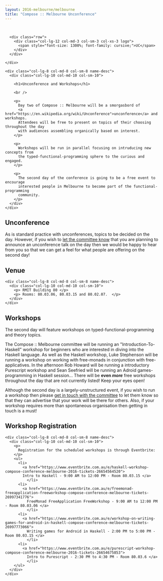 ```yaml
---
layout: 2016-melbourne/melbourne
title: "Compose :: Melbourne Unconference"
---
```


<!--

Unconference Content:

* What is it?
* What do you need to do?
* Why isn't it ready yet?

-->


<div class="sep talk melbourne" data-stellar-background-ratio="0.5" style="background-position: 50% -91.5px;"></div>

<br />
<div class="container">
  <div class="row">
    <div class="col-lg-4 col-md-4 col-sm-4 name">

      <div class="row">
        <div class="col-lg-12 col-md-3 col-sm-3 col-xs-3 logo">
          <span style="font-size: 1300%; font-family: cursive;">UC</span>
        </div>
      </div>

    </div>

    <div class="col-lg-8 col-md-8 col-sm-8 name-desc">
      <div class="col-lg-10 col-md-10 col-sm-10">

        <h1>Unconference and Workshops</h1>

        <br />

        <p>
          Day two of Compose :: Melbourne will be a smorgasbord of
          <a href="https://en.wikipedia.org/wiki/Unconference">unconference</a> and workshops.
          Attendees will be free to present on topics of their choosing throughout the day
          with audiences assembling organically based on interest.
        </p>

        <p>
          Workshops will be run in parallel focusing on intruducing new concepts from
          the typed-functional-programming sphere to the curious and engaged.
        </p>

        <p>
          The second day of the conference is going to be a free event to encourage
          interested people in Melbourne to become part of the functional-programming
          community.
        </p>
      </div>
    </div>
  </div>
</div>

<div class="container cfpsection" id="knowmore">
  <div class="row">
    <div class="col-lg-4 col-md-4 col-sm-4 name">
      <h2>Unconference</h2>
    </div>
    <div class="col-lg-8 col-md-8 col-sm-8 name-desc">
      <div class="col-lg-10 col-md-10 col-sm-10">
        <p>
          As is standard practice with unconferences, topics to be decided on the day.
          However, if you wish to <a href="mailto:composemel-admin@googlegroups.com">let the committee know</a>
          that you are planning to announce an unconference talk on the day
          then we would be happy to hear from you so that we can get a feel for
          what people are offering on the second day!
        </p>
      </div>
    </div>
  </div>
</div>

<div class="container cfpsection" id="knowmore">
  <div class="row">
    <div class="col-lg-4 col-md-4 col-sm-4 name">
      <h2>Venue </h2>
    </div>

    <div class="col-lg-8 col-md-8 col-sm-8 name-desc">
      <div class="col-lg-10 col-md-10 col-sm-10">
        <p> RMIT Building 80 </p>
        <p> Rooms: 80.03.06, 80.03.15 and 80.02.07.  </p>
      </div>
    </div>
  </div>
</div>

<div class="container cfpsection" id="knowmore">
  <div class="row">
    <div class="col-lg-4 col-md-4 col-sm-4 name">
      <h2>Workshops</h2>
    </div>
    <div class="col-lg-8 col-md-8 col-sm-8 name-desc">
      <div class="col-lg-10 col-md-10 col-sm-10">
        <p>
          The second day will feature workshops on typed-functional-programming and theory
          topics.
        </p>
        <p>
          The Compose :: Melbourne committee will be running an "Introduction-To-Haskell"
          workshop for beginners who are interested in diving into the Haskell language.
          As well as the Haskell workshop, Luke Stephenson will be running a workshop
          on working with free-monads in conjunction with free-applicatives.
          In the afternoon Rob Howard will be running a introductory
          Purescript workshop and Sean Seefried will be running an Adroid games-programming
          in Haskell session... There will be <strong>even <em>more</em></strong>
          free workshops throughout the day that are not currently listed! Keep your
          eyes open!
        </p>
        <p>
          Although the second day is a largely-unstructured event, if you wish to run
          a workshop then please <a href="mailto:composemel-admin@googlegroups.com">get in touch with the committee</a>
          to let them know so that they can advertise that your work will be there for others.
          Also, if your workshop requires more than spontaneous organisation then
          getting in touch is a must!
        </p>
      </div>
    </div>
  </div>
</div>

<div class="container cfpsection" id="dates">
  <div class="row">
    <div class="col-lg-4 col-md-4 col-sm-4 name">
      <h2>Workshop Registration</h2>
    </div>

    <div class="col-lg-8 col-md-8 col-sm-8 name-desc">
      <div class="col-lg-10 col-md-10 col-sm-10">
        <p>
          Registration for the scheduled workshops is through Eventbrite:
        </p>
        <ul>
          <li>
            <a href="https://www.eventbrite.com.au/e/haskell-workshop-compose-conference-melbourne-2016-tickets-26654564520">
            Intro to Haskell - 9:00 AM to 12:00 PM - Room 80.03.15 </a>
              </li>
          <li>
            <a href="https://www.eventbrite.com.au/e/freemonad-freeapplication-freeworkshop-compose-conference-melbourne-tickets-26997341776">
              FreeMonad FreeApplication FreeWorkshop - 9:00 AM to 12:00 PM - Room 80.03.06 </a>
              </li>
          <li>
            <a href="https://www.eventbrite.com.au/e/workshop-on-writing-games-for-android-in-haskell-compose-conference-melbourne-tickets-26997773066">
              Writing games for Android in Haskell - 2:00 PM to 5:00 PM - Room 80.03.15 </a>
              </li>
          <li>
            <a href="https://www.eventbrite.com.au/e/purescript-workshop-compose-conference-melbourne-2016-tickets-26654675853">
              Intro to Purescript - 2:30 PM to 4:30 PM - Room 80.03.6 </a>
              </li>
        </ul>
      </div>
    </div>
  </div>
</div>
